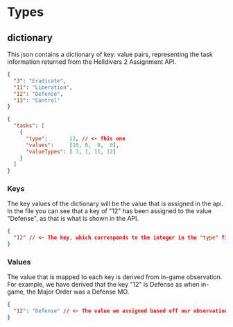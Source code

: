 # Types

## dictionary
This json contains a dictionary of key: value pairs, representing the task information returned from the Helldivers 2 
Assignment API.

```json
{
  "3": "Eradicate",
  "11": "Liberation",
  "12": "Defense",
  "13": "Control"
}
```
```json
{
  "tasks": [
    {
      "type":       12, // <- This one
      "values":     [10, 0,  0,  0],
      "valueTypes": [ 3, 1, 11, 12]
    }
  ]
}
```

### Keys
The key values of the dictionary will be the value that is assigned in the api. In the file you can see that a key of 
"12" has been assigned to the value "Defense", as that is what is shown in the API.

```json
{
  "12" // <- The key, which corresponds to the integer in the "type" field above.
}
```

### Values
The value that is mapped to each key is derived from in-game observation. For example, we have derived that the key "12"
is Defense as when in-game, the Major Order was a Defense MO.

```json
{
  "12": "Defense" // <- The value we assigned based off our observations
}
```